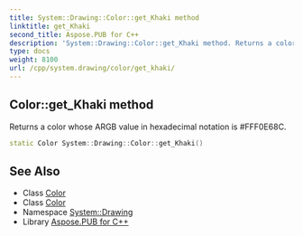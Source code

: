 ```yaml
---
title: System::Drawing::Color::get_Khaki method
linktitle: get_Khaki
second_title: Aspose.PUB for C++
description: 'System::Drawing::Color::get_Khaki method. Returns a color whose ARGB value in hexadecimal notation is #FFF0E68C in C++.'
type: docs
weight: 8100
url: /cpp/system.drawing/color/get_khaki/
---
```

## Color::get_Khaki method


Returns a color whose ARGB value in hexadecimal notation is #FFF0E68C.

```cpp
static Color System::Drawing::Color::get_Khaki()
```

## See Also

* Class [Color](../)
* Class [Color](../)
* Namespace [System::Drawing](../../)
* Library [Aspose.PUB for C++](../../../)
